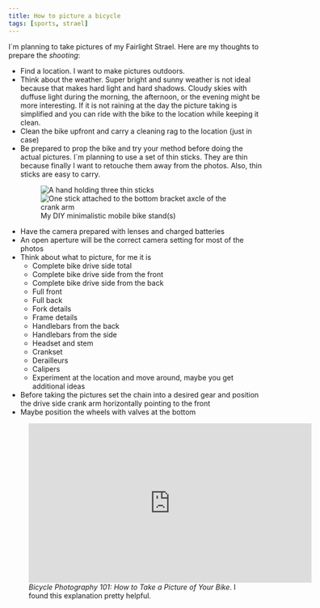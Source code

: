 ```yaml
---
title: How to picture a bicycle
tags: [sports, strael]
---
```

I´m planning to take pictures of my Fairlight Strael. Here are my thoughts to prepare the *shooting*:

- Find a location. I want to make pictures outdoors.
- Think about the weather. Super bright and sunny weather is not ideal because that makes hard light and hard shadows. Cloudy skies with duffuse light during the morning, the afternoon, or the evening might be more interesting. If it is not raining at the day the picture taking is simplified and you can ride with the bike to the location while keeping it clean.
- Clean the bike upfront and carry a cleaning rag to the location (just in case)
- Be prepared to prop the bike and try your method before doing the actual pictures. I´m planning to use a set of thin sticks. They are thin because finally I want to retouche them away from the photos. Also, thin sticks are  easy to carry.
  <figure>
  <div class="rg:split pdb">
  <img src="/img/strael/mobile-bike-stands.jpg" alt="A hand holding three thin sticks">
  <img src="/img/strael/using-the-mobile-bike-stand.jpg" alt="One stick attached to the bottom bracket axcle of the crank arm">
  </div>
  <figcaption>My DIY minimalistic mobile bike stand(s)</figcaption>
  </figure>
- Have the camera prepared with lenses and charged batteries
- An open aperture will be the correct camera setting for most of the photos
- Think about what to picture, for me it is
	- Complete bike drive side total
	- Complete bike drive side from the front
	- Complete bike drive side from the back
	- Full front
	- Full back
	- Fork details
	- Frame details
	- Handlebars from the back
	- Handlebars from the side
	- Headset and stem
	- Crankset
	- Derailleurs
	- Calipers
	- Experiment at the location and move around, maybe you get additional ideas
- Before taking the pictures set the chain into a desired gear and position the drive side crank arm horizontally pointing to the front
- Maybe position the wheels with valves at the bottom

<figure>
<iframe width="560" height="315" src="https://www.youtube.com/embed/uSaXT4kpunE" title="YouTube video player" frameborder="0" allow="accelerometer; autoplay; clipboard-write; encrypted-media; gyroscope; picture-in-picture" allowfullscreen></iframe>
<figcaption><cite>Bicycle Photography 101: How to Take a Picture of Your Bike</cite>. I found this explanation pretty helpful.</figcaption>
</figure>